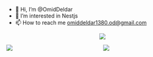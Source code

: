 - 👋 Hi, I’m @OmidDeldar
- 👀 I’m interested in Nestjs
- 📫 How to reach me omiddeldar1380.od@gmail.com
<p align="center">
 <img align="center" src="https://activity-graph.herokuapp.com/graph?username=OmidDeldar&theme=tokyonight&hide_border=true&area=true" />
 </p> 
 <p align="center">
   <img align="left" src="https://github-readme-stats.vercel.app/api/top-langs/?username=OmidDeldar&show_icons=true&hide_border=true&theme=tokyonight&layout=compact" />
   <img alian="right" src="https://github-readme-stats.vercel.app/api?username=OmidDeldar&show_icons=true&theme=tokyonight"/>
</p>
